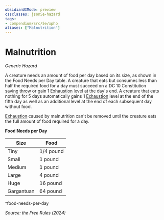 ```yaml
---
obsidianUIMode: preview
cssclasses: json5e-hazard
tags:
- compendium/src/5e/xphb
aliases: ["Malnutrition"]
---
```

# Malnutrition
*Generic Hazard*  

A creature needs an amount of food per day based on its size, as shown in the Food Needs per Day table. A creature that eats but consumes less than half the required food for a day must succeed on a DC 10 Constitution [saving throw](rules/variant-rules/saving-throw-xphb.md) or gain 1 [Exhaustion](rules/conditions.md#Exhaustion) level at the day's end. A creature that eats nothing for 5 days automatically gains 1 [Exhaustion](rules/conditions.md#Exhaustion) level at the end of the fifth day as well as an additional level at the end of each subsequent day without food.

[Exhaustion](rules/conditions.md#Exhaustion) caused by malnutrition can't be removed until the creature eats the full amount of food required for a day.

**Food Needs per Day**

| Size | Food |
|------|------|
| Tiny | 1/4 pound |
| Small | 1 pound |
| Medium | 1 pound |
| Large | 4 pound |
| Huge | 16 pound |
| Gargantuan | 64 pound |
^food-needs-per-day

*Source: the Free Rules (2024)*